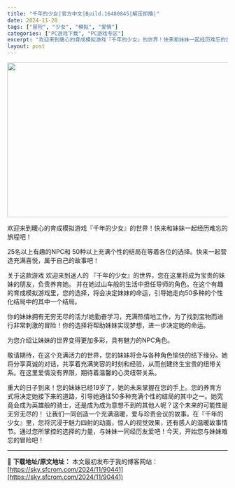 ```yaml
---
title: "千年的少女|官方中文|Build.16480845|解压即撸|"
date: 2024-11-28
tags: ["冒险", "少女", "模拟", "爱情"]
categories: ["PC游戏下载", "PC游戏专区"]
excerpt: "欢迎来到暖心的育成模拟游戏『千年的少女』的世界！快来和妹妹一起经历难忘的旅程吧！ 25名以上有趣的NPC和 50种以上充满个性的结局在等着各位的选择。快来一起营造充满喜悦，属于自己的故事吧！ 关于这款游戏 欢迎来到迷人的 『千年的少女』的世界，您在这里将成为宝贵的妹妹的朋友，负责养育她。 并在她过山&hellip;"
layout: post
---
```


<img class="aligncenter size-full wp-image-90432" src="https://sky.sfcrom.com/wp-content/uploads/2024/11/2024112808503675.webp" alt="" width="616" height="353" />

欢迎来到暖心的育成模拟游戏『千年的少女』的世界！快来和妹妹一起经历难忘的旅程吧！

25名以上有趣的NPC和 50种以上充满个性的结局在等着各位的选择。快来一起营造充满喜悦，属于自己的故事吧！

关于这款游戏
欢迎来到迷人的 『千年的少女』的世界，您在这里将成为宝贵的妹妹的朋友，负责养育她。 并在她过山车般的生活中担任导师的角色。在这个有趣的育成模拟游戏里，您的选择，将会决定妹妹的命运，引导她走向50多种的个性化结局中的其中一个结局。

你的妹妹拥有无穷无尽的活力!她勤奋学习，充满热情地工作，为了找到宝物而进行非常刺激的冒险！你的选择将帮助妹妹实现梦想，进一步决定她的命运。

为您介绍让妹妹的世界变得更加多彩，具有魅力的NPC角色。

敬请期待，在这个充满活力的世界，您的妹妹将会与各种角色愉快的结下缘分。她将分享真诚的对话，共享着充满笑容的时刻和经验，从而创建终生宝贵的纽带关系。在这里爱情没有界限，期待着温馨的心灵纽带关系。

重大的日子到来！您的妹妹已经19岁了，她的未来掌握在您的手上。您的养育方式将决定她接下来的道路，引导她通往50多种充满个性的结局的其中之一。她究竟会成为英雄般的骑士，还是成为成为意想不到的其他人呢？这个未来的可能性是无穷无尽的！
让我们一同创造一个充满温暖，爱与珍贵会议的故事。在『千年的少女』里，您将沉浸于魅力四射的动画，惊人的视觉效果，还有感人的温暖故事情节。通过您所掌控的选择的力量，与妹妹一同经历友爱吧！今天，开始您与妹妹难忘的冒险吧！

---
📖 **下载地址/原文地址：** 本文最初发布于我的博客网站：[https://sky.sfcrom.com/2024/11/90441](https://sky.sfcrom.com/2024/11/90441)
